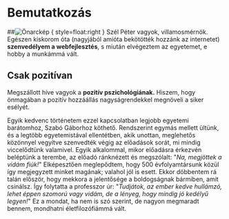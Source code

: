 # Bemutatkozás

##![Önarckép](http://m.c.lnkd.licdn.com/media/p/4/000/14d/022/2fc56df.jpg) { style=float:right }
Szél Péter vagyok, villamosmérnök. Egészen kiskorom óta (nagyjából amióta
bekötötték hozzánk az internetet) **szenvedélyem a webfejlesztés**, s
miután elvégeztem az egyetemet, e hobby a munkámmá vált.

## Csak pozitívan

Megszállott híve vagyok a **pozitív pszichológiának.** Hiszem, hogy
önmagában a pozitív hozzáállás nagyságrendekkel megnöveli a siker
esélyét.

Egyik kedvenc történetem ezzel kapcsolatban legjobb egyetemi barátomhoz,
Szabó Gáborhoz köthető. Rendszerint egymás mellett ültünk, és a legtöbb
egyetemistával ellentétben, akik unottan, meglehetős közönnyel vegyítve
szenvedték végig az előadások sorát, mi mindig viccelődtünk valamivel.
Egyik alkalommal, mikor előadásra érkezvén beléptünk a terembe, az
előadó ránknézett és megszólalt: "*Na, megjöttek a vidám fiúk!*"
Elképesztően meglepődtem, hogy 500 évfolyamtársunk közül így megjegyzett
minket magának; valahol jól is esett. Ekkor döbbentem rá talán először,
hogy mekkora a jelentősége a boldogságnak bármiben, amit csinálsz. Így
folytatta a professzor úr: "*Tudjátok, az ember kedve hullámzó, lehet
éppen szomorú vagy vidám, de a lényeg, hogy mindig jó kedélyű legyen!*"
Ez a mondat, ha nem is szó szerint, de nagyon megmaradt bennem,
mondhatni életfilozófiámmá vált.

